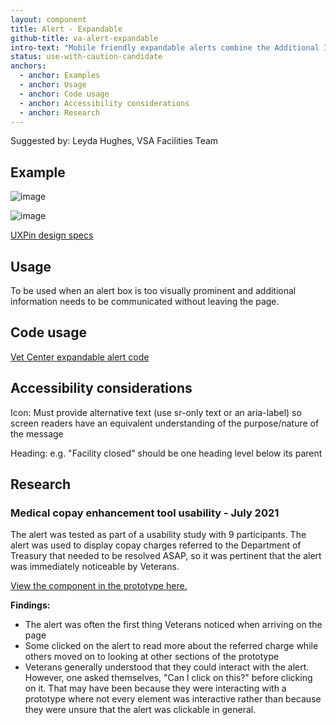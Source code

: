 ```yaml
---
layout: component
title: Alert - Expandable
github-title: va-alert-expandable
intro-text: "Mobile friendly expandable alerts combine the Additional Info component within Background Color Only alert color schemes, and includes an icon."
status: use-with-caution-candidate
anchors:
  - anchor: Examples
  - anchor: Usage
  - anchor: Code usage
  - anchor: Accessibility considerations
  - anchor: Research
---
```


Suggested by: Leyda Hughes, VSA Facilities Team

## Example

![image](https://user-images.githubusercontent.com/4960080/127147819-12d07cf2-b357-4058-81d5-56f0caf764a2.png)

![image](https://user-images.githubusercontent.com/4960080/127148001-517c85d7-e6d9-401d-81d7-1d3b8f1dbeb1.png)

[UXPin design specs](https://preview.uxpin.com/0a5eaacdf411fde0cb3abf4932010c29fbccb7de#/pages/138515145/simulate/sitemap?mode=i)

## Usage

To be used when an alert box is too visually prominent and additional information needs to be communicated without leaving the page.

## Code usage

[Vet Center expandable alert code](https://github.com/department-of-veterans-affairs/vets-website/blob/master/src/applications/static-pages/shared/ExpandableOperatingStatus.jsx)

## Accessibility considerations

Icon: Must provide alternative text (use sr-only text or an aria-label) so screen readers have an equivalent understanding of the purpose/nature of the message

Heading: e.g. "Facility closed" should be one heading level below its parent

## Research

### Medical copay enhancement tool usability - July 2021

The alert was tested as part of a usability study with 9 participants. The alert was used to display copay charges referred to the Department of Treasury that needed to be resolved ASAP, so it was pertinent that the alert was immediately noticeable by Veterans. 

[View the component in the prototype here.](https://preview.uxpin.com/361636c369f65453b4880d1445911c4d9b869349#/pages/140005948/simulate/no-panels?mode=i)

**Findings:**
- The alert was often the first thing Veterans noticed when arriving on the page
- Some clicked on the alert to read more about the referred charge while others moved on to looking at other sections of the prototype 
- Veterans generally understood that they could interact with the alert. However, one asked themselves, "Can I click on this?" before clicking on it. That may have been because they were interacting with a prototype where not every element was interactive rather than because they were unsure that the alert was clickable in general. 
